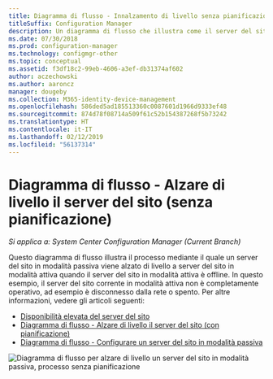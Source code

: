 ```yaml
---
title: Diagramma di flusso - Innalzamento di livello senza pianificazione
titleSuffix: Configuration Manager
description: Un diagramma di flusso che illustra come il server del sito di Configuration Manager in modalità passiva venga alzato di livello in modalità attiva quando il server del sito corrente in modalità attiva è offline.
ms.date: 07/30/2018
ms.prod: configuration-manager
ms.technology: configmgr-other
ms.topic: conceptual
ms.assetid: f3df18c2-99eb-4606-a3ef-db31374af602
author: aczechowski
ms.author: aaroncz
manager: dougeby
ms.collection: M365-identity-device-management
ms.openlocfilehash: 586ded5ad185513360c0087601d1966d9333ef48
ms.sourcegitcommit: 874d78f08714a509f61c52b154387268f5b73242
ms.translationtype: HT
ms.contentlocale: it-IT
ms.lasthandoff: 02/12/2019
ms.locfileid: "56137314"
---
```

# <a name="flowchart---promote-site-server-unplanned"></a>Diagramma di flusso - Alzare di livello il server del sito (senza pianificazione)

*Si applica a: System Center Configuration Manager (Current Branch)*

Questo diagramma di flusso illustra il processo mediante il quale un server del sito in modalità passiva viene alzato di livello a server del sito in modalità attiva quando il server del sito in modalità attiva è offline. In questo esempio, il server del sito corrente in modalità attiva non è completamente operativo, ad esempio è disconnesso dalla rete o spento. Per altre informazioni, vedere gli articoli seguenti:  
- [Disponibilità elevata del server del sito](/sccm/core/servers/deploy/configure/site-server-high-availability)  
- [Diagramma di flusso - Alzare di livello il server del sito (con pianificazione)](/sccm/core/servers/deploy/configure/promote-site-server-flowchart)  
- [Diagramma di flusso - Configurare un server del sito in modalità passiva](/sccm/core/servers/deploy/configure/passive-site-server-flowchart)  

![Diagramma di flusso per alzare di livello un server del sito in modalità passiva, processo senza pianificazione](media/promote-site-server-unplanned-flowchart.png)
